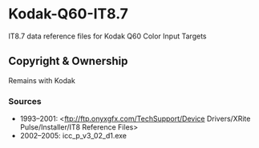 # Kodak-Q60-IT8.7
IT8.7 data reference files for Kodak Q60 Color Input Targets

## Copyright & Ownership

Remains with Kodak

### Sources
- 1993–2001: <ftp://ftp.onyxgfx.com/TechSupport/Device Drivers/XRite Pulse/Installer/IT8 Reference Files>  
- 2002–2005: icc_p_v3_02_d1.exe  
